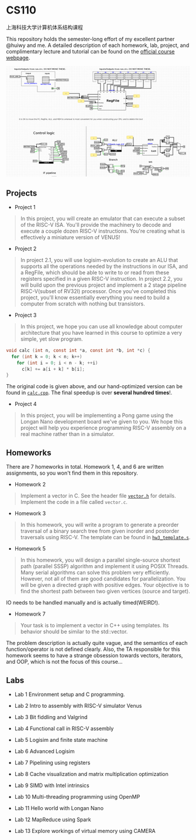# CS110
上海科技大学计算机体系结构课程

This repository holds the semester-long effort of my excellent partner @huiwy and me. A detailed description of each homework, lab, project, and complimentary lecture and tutorial can be found on the [official course webpage](https://autolab.sist.shanghaitech.edu.cn/courses/ca/20s/).

![](cpu_circ.png)
## Projects
- Project 1
> In this project, you will create an emulator that can execute a subset of the RISC-V ISA. You'll provide the machinery to decode and execute a couple dozen RISC-V instructions. You're creating what is effectively a miniature version of VENUS!

- Project 2
> In project 2.1, you will use logisim-evolution to create an ALU that supports all the operations needed by the instructions in our ISA, and a RegFile, which should be able to write to or read from these registers specified in a given RISC-V instruction. In project 2.2, you will build upon the previous project and implement a 2 stage pipeline RISC-V(subset of RV32I) processor. Once you've completed this project, you'll know essentially everything you need to build a computer from scratch with nothing but transistors.

- Project 3
> In this project, we hope you can use all knowledge about computer architecture that you have learned in this course to optimize a very simple, yet slow program.
```C
void calc (int n, const int *a, const int *b, int *c) {
  for (int k = 0; k < n; k++)
    for (int i = 0; i < n - k; ++i)
      c[k] += a[i + k] * b[i];
}
```
The original code is given above, and our hand-optimized version can be found in [`calc.cpp`](project/p3_optimization/calc.cpp).
The final speedup is over **several hundred times**!.

- Project 4
> In this project, you will be implementing a Pong game using the Longan Nano development board we've given to you. We hope this project will help you experience programming RISC-V assembly on a real machine rather than in a simulator.

## Homeworks
There are 7 homeworks in total. Homework 1, 4, and 6 are written assignments, so you won't find them in this repository.

- Homework 2
> Implement a vector in C. See the header file [`vector.h`](homework/hw2_vector/vector.h) for details. Implement the code in a file called `vector.c`.

- Homework 3
> In this homework, you will write a program to generate a preorder traversal of a binary search tree from given inorder and postorder traversals using RISC-V. The template can be found in [`hw3_template.s`](homework/hw3_inorder/hw3_template.s).

- Homework 5
> In this homework, you will design a parallel single-source shortest path (parallel SSSP) algorithm and implement it using POSIX Threads. Many serial algorithms can solve this problem very efficiently. However, not all of them are good candidates for parallelization.
> You will be given a directed graph with positive edges. Your objective is to find the shortest path between two given vertices (source and target).

IO needs to be handled manually and is actually timed(WEIRD!).

- Homework 7
> Your task is to implement a vector in C++ using templates. Its behavior should be similar to the std::vector.

The problem description is actually quite vague, and the semantics of each function/operator is not defined clearly. Also, the TA responsible for this homework seems to have a strange obsession towards vectors, iterators, and OOP, which is not the focus of this course...

## Labs
- Lab 1
Environment setup and C programming.

- Lab 2
Intro to assembly with RISC-V simulator Venus

- Lab 3
Bit fiddling and Valgrind

- Lab 4
Functional call in RISC-V assembly

- Lab 5
Logisim and finite state machine

- Lab 6
Advanced Logisim

- Lab 7
Pipelining using registers

- Lab 8
Cache visualization and matrix multiplication optimization

- Lab 9
SIMD with Intel intrinsics

- Lab 10
Multi-threading programming using OpenMP

- Lab 11
Hello world with Longan Nano

- Lab 12
MapReduce using Spark

- Lab 13
Explore workings of virtual memory using CAMERA
